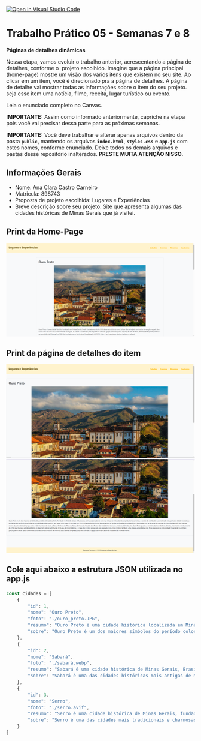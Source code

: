 [![Open in Visual Studio Code](https://classroom.github.com/assets/open-in-vscode-2e0aaae1b6195c2367325f4f02e2d04e9abb55f0b24a779b69b11b9e10269abc.svg)](https://classroom.github.com/online_ide?assignment_repo_id=20888553&assignment_repo_type=AssignmentRepo)
# Trabalho Prático 05 - Semanas 7 e 8

**Páginas de detalhes dinâmicas**

Nessa etapa, vamos evoluir o trabalho anterior, acrescentando a página de detalhes, conforme o  projeto escolhido. Imagine que a página principal (home-page) mostre um visão dos vários itens que existem no seu site. Ao clicar em um item, você é direcionado pra a página de detalhes. A página de detalhe vai mostrar todas as informações sobre o item do seu projeto. seja esse item uma notícia, filme, receita, lugar turístico ou evento.

Leia o enunciado completo no Canvas. 

**IMPORTANTE:** Assim como informado anteriormente, capriche na etapa pois você vai precisar dessa parte para as próximas semanas. 

**IMPORTANTE:** Você deve trabalhar e alterar apenas arquivos dentro da pasta **`public`,** mantendo os arquivos **`index.html`**, **`styles.css`** e **`app.js`** com estes nomes, conforme enunciado. Deixe todos os demais arquivos e pastas desse repositório inalterados. **PRESTE MUITA ATENÇÃO NISSO.**

## Informações Gerais

- Nome: Ana Clara Castro Carneiro
- Matricula: 898743
- Proposta de projeto escolhida: Lugares e Experiências
- Breve descrição sobre seu projeto: Site que apresenta algumas das cidades históricas de Minas Gerais que já visitei.

## Print da Home-Page

![alt text](image.png)

## Print da página de detalhes do item

![alt text](detalhes1.png)
![alt text](detalhes2.png)

## Cole aqui abaixo a estrutura JSON utilizada no app.js

```javascript
const cidades = [
    {
        "id": 1,
        "nome": "Ouro Preto",
        "foto": "./ouro_preto.JPG",
        "resumo": "Ouro Preto é uma cidade histórica localizada em Minas Gerais, Brasil. Fundada no século XVIII durante o ciclo do ouro, foi um dos principais centros da mineração no país. Seu nome vem do ouro escuro encontrado na região. A cidade é conhecida pela arquitetura colonial, igrejas barrocas (como a Igreja de São de Assis, de Aleijadinho) e importância na Inconfidência Mineira. Em 1980, foi tombada como Patrimônio Mundial pela UNESCO. Hoje, é um importante destino turístico e cultural.",
        "sobre": "Ouro Preto é um dos maiores símbolos do período colonial brasileiro. Fundada no final do século XVII, cresceu com a exploração do ouro nas minas de Minas Gerais e rapidamente se tornou o centro da corrida do ouro no Brasil. Foi a primeira cidade brasileira a ser declarada Patrimônio Mundial da Humanidade pela UNESCO, em 1980. Ouro Preto é marcada por sua arquitetura barroca, com destaque para as igrejas projetadas por Aleijadinho e decoradas com as pinturas de Manoel da Costa Ataíde, dois dos maiores nomes da arte colonial. Igrejas como a São Francisco de Assis, a Nossa Senhora do Pilar e a Nossa Senhora do Rosário dos Pretos são verdadeiros tesouros artísticos. Além da arte, Ouro Preto guarda a memória da Inconfidência Mineira, movimento revolucionário de 1789 que buscava a independência do Brasil em relação a Portugal. O Museu da Inconfidência e a Casa dos Contos preservam esse passado. Hoje, Ouro Preto é também uma cidade universitária, com forte presença da Universidade Federal de Ouro Preto (UFOP), além de ser palco de eventos culturais como o Festival de Inverno. Suas ladeiras de pedra, casarões coloniais e igrejas continuam atraindo visitantes do mundo inteiro."
    },
    {
        "id": 2,
        "nome": "Sabará",
        "foto": "./sabará.webp",
        "resumo": "Sabará é uma cidade histórica de Minas Gerais, Brasil, que teve grande importância durante o ciclo do ouro no século XVIII. Com ruas de pedra, casarões antigos e igrejas barrocas, preserva viva a memória do período colonial. Um dos principais pontos turísticos da cidade é a Igreja de Nossa Senhora do Ó, construída no século XVIII. Apesar da fachada simples, seu interior é ricamente decorado em estilo barroco e rococó, com entalhes em madeira e pinturas impressionantes. Localizada em um ponto alto, oferece também uma bela vista da região. Sabará é ainda conhecida por eventos culturais, como o tradicional Festival da Jabuticaba.",
        "sobre": "Sabará é uma das cidades históricas mais antigas de Minas Gerais, fundada oficialmente em 1711. Foi também importante centro de mineração de ouro durante o ciclo do ouro. Localiza-se próxima a Belo Horizonte e é conhecida tanto pela sua herança colonial quanto por suas tradições culturais. A cidade se destaca pelas igrejas históricas, como a Igreja de Nossa Senhora do Ó, famosa pelo altar em estilo rococó, e a Igreja Nossa Senhora do Carmo, com obras atribuídas a Aleijadinho. Sabará também preserva o Teatro Municipal, inaugurado em 1819, um dos mais antigos do Brasil ainda em funcionamento. No campo da cultura popular, Sabará é referência em festivais e culinária. O Festival da Jabuticaba é um dos eventos mais conhecidos celebrando a fruta típica da região em pratos, doces e bebidas. A cidade também mantém festas religiosas tradicionais, como a Semana Santa e o Jubileu de Nossa Senhora do Ó. Com suas ruas estreitas de pedra, casarões antigos e tradições vivas, Sabará é um retrato fiel da fusão entre o legado do período colonial e a preservação cultural mineira."
    },
    {
        "id": 3,
        "nome": "Serro",
        "foto": "./serro.avif",
        "resumo": "Serro é uma cidade histórica de Minas Gerais, fundada no século XVIII durante o ciclo do ouro e dos diamantes. Reconhecida por sua arquitetura colonial bem preservada, ruas de pedra e igrejas barrocas, a cidade guarda forte ligação com a cultura mineira. O Serro também é famoso pelo seu tradicional Queijo do Serro, considerado um dos mais antigos do Brasil e patrimônio cultural imaterial. Além da história e da gastronomia, o município se destaca pelas festas religiosas, paisagens naturais e pelo clima acolhedor, atraindo visitantes que buscam turismo cultural e ecológico.",
        "sobre": "Serro é uma das cidades mais tradicionais e charmosas de Minas Gerais, fundada no início do século XVIII. Localizada na Serra do Espinhaço, foi também um importante centro durante o ciclo do ouro, mas com o tempo se destacou pela produção agropecuária e, especialmente, pelo famoso queijo do Serro, reconhecido como patrimônio imaterial do Brasil e símbolo da cultura mineira. A cidade possui um conjunto arquitetônico preservado, com igrejas coloniais e casarões históricos que remetem ao período colonial. A Igreja de Santa Rita, a Igreja de Nossa Senhora da Conceição e a Igreja do Rosário são exemplos da riqueza barroca presente no Serro. Além da história e da gastronomia, o Serro é conhecido por suas festas religiosas e populares, como a Semana Santa e a Festa do Divino Espírito Santo, que atraem turistas e mantêm viva a tradição cultural local. Rodeada por paisagens montanhosas e próxima a destinos como o Parque Nacional da Serra do Cipó, o Serro combina natureza, história e cultura, sendo um destino marcante dentro do roteiro das cidades históricas mineiras."
    }
]
```